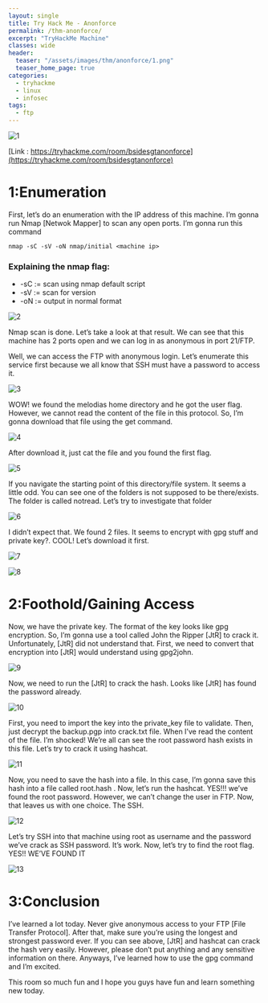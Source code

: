 ```yaml
---
layout: single
title: Try Hack Me - Anonforce
permalink: /thm-anonforce/
excerpt: "TryHackMe Machine"
classes: wide
header:
  teaser: "/assets/images/thm/anonforce/1.png"
  teaser_home_page: true  
categories:
  - tryhackme
  - linux
  - infosec
tags:
  - ftp 
---
```


![1](/assets/images/thm/anonforce/1.png)

[Link : https://tryhackme.com/room/bsidesgtanonforce](https://tryhackme.com/room/bsidesgtanonforce)

# 1:Enumeration

First, let’s do an enumeration with the IP address of this machine. I’m gonna run Nmap [Netwok Mapper] to scan any open ports. I’m gonna run this command

```
nmap -sC -sV -oN nmap/initial <machine ip>
```

### Explaining the nmap flag:
* -sC := scan using nmap default script
* -sV := scan for version
* -oN := output in normal format

![2](/assets/images/thm/anonforce/2.png)

Nmap scan is done. Let’s take a look at that result. We can see that this machine has 2 ports open and we can log in as anonymous in port 21/FTP.

Well, we can access the FTP with anonymous login. Let’s enumerate this service first because we all know that SSH must have a password to access it.

![3](/assets/images/thm/anonforce/3.png)

WOW! we found the melodias home directory and he got the user flag. However, we cannot read the content of the file in this protocol. So, I’m gonna download that file using the get command.

![4](/assets/images/thm/anonforce/4.png)

After download it, just cat the file and you found the first flag.

![5](/assets/images/thm/anonforce/5.png)

If you navigate the starting point of this directory/file system. It seems a little odd. You can see one of the folders is not supposed to be there/exists. The folder is called notread. Let’s try to investigate that folder

![6](/assets/images/thm/anonforce/6.png)

I didn’t expect that. We found 2 files. It seems to encrypt with gpg stuff and private key?. COOL! Let’s download it first.

![7](/assets/images/thm/anonforce/7.png)

![8](/assets/images/thm/anonforce/8.png)

# 2:Foothold/Gaining Access

Now, we have the private key. The format of the key looks like gpg encryption. So, I’m gonna use a tool called John the Ripper \[JtR] to crack it. Unfortunately, \[JtR] did not understand that. First, we need to convert that encryption into \[JtR] would understand using gpg2john.

![9](/assets/images/thm/anonforce/9.png)

Now, we need to run the [JtR] to crack the hash. Looks like [JtR] has found the password already.

![10](/assets/images/thm/anonforce/10.png)

First, you need to import the key into the private_key file to validate. Then, just decrypt the backup.pgp into crack.txt file. When I’ve read the content of the file. I’m shocked! We’re all can see the root password hash exists in this file. Let’s try to crack it using hashcat.

![11](/assets/images/thm/anonforce/11.png)

Now, you need to save the hash into a file. In this case, I’m gonna save this hash into a file called root.hash . Now, let’s run the hashcat. YES!!! we’ve found the root password. However, we can’t change the user in FTP. Now, that leaves us with one choice. The SSH.

![12](/assets/images/thm/anonforce/12.png)

Let’s try SSH into that machine using root as username and the password we’ve crack as SSH password. It’s work. Now, let’s try to find the root flag. YES!! WE’VE FOUND IT

![13](/assets/images/thm/anonforce/13.png)

# 3:Conclusion

I’ve learned a lot today. Never give anonymous access to your FTP [File Transfer Protocol]. After that, make sure you’re using the longest and strongest password ever. If you can see above, \[JtR] and hashcat can crack the hash very easily. However, please don’t put anything and any sensitive information on there. Anyways, I’ve learned how to use the gpg command and I’m excited.

This room so much fun and I hope you guys have fun and learn something new today.